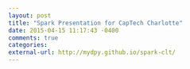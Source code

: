 ```yaml
---
layout: post
title: "Spark Presentation for CapTech Charlotte"
date: 2015-04-15 11:17:43 -0400
comments: true
categories: 
external-url: http://mydpy.github.io/spark-clt/
---
```

